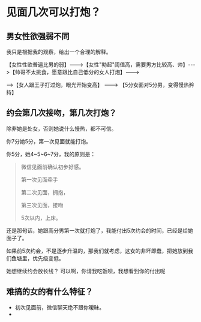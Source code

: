 # 见面几次可以打炮？

## 男女性欲强弱不同

我只是根据我的观察，给出一个合理的解释。

【女性性欲普遍比男的弱】--->【女性"勃起"阈值高，需要男方比较高、帅】--->【帅哥不太挑食，愿意跟比自己低分的女人打炮】--->										

-->【女人跟王子打过炮，眼光开始变高】	--->	【5分女面对5分男，变得慢热矜持】

## 约会第几次接吻，第几次打炮？ 

除非她是处女，否则她说什么慢热，都不可信。

你7分她5分，第一次见面就能打炮。

你5分，她4~5~6~7分，我的原则是：

> 微信见面前确认初步好感。
>
> 第一次见面牵手
>
> 第二次见面，拥抱，
>
> 第三次见面，接吻
>
> 5次以内，上床。

还是那句话，她跟高分男第一次就打炮了，我能付出5次约会的时间，已经是给她面子了。

如果前5次约会，不是逐步升温的，那我们就考虑，这女的非坏即蠢，把她放到我们鱼塘里，优先级变低。

她想继续约会放长线？ 可以啊，你请我吃饭呗，我想看到你的付出呢

## 难搞的女的有什么特征？

- 初次见面前，微信聊天绝不跟你暧昧。
- 
